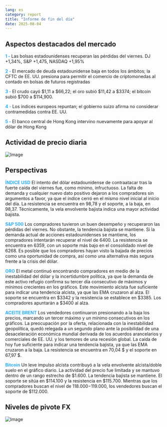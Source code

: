 ```yaml
---
lang: es
category: report
title: "Informe de fin del día"
date: 2025-08-04
---
```



<h2>Aspectos destacados del mercado</h2>
<strong style="color: #2caef7;">1 - </strong> Las bolsas estadounidenses recuperan las pérdidas del viernes. DJ +1,34%, S&P +1,475, NASDAQ +1,95%

<strong style="color: #2caef7;">2 - </strong> El mercado de deuda estadounidense baja en todos los ámbitos; la CFTC de EE. UU. presiona para permitir el comercio de criptomonedas al contado en bolsas de futuros registradas

<strong style="color: #2caef7;">3 - </strong> El crudo cayó $1,11 a $66,22; el oro subió $11,42 a $3374; el bitcoin subió $700 a $114,900.

<strong style="color: #2caef7;">4 - </strong> Los índices europeos repuntan; el gobierno suizo afirma no considerar contramedidas contra EE. UU.

<strong style="color: #2caef7;">5 - </strong> El banco central de Hong Kong intervino nuevamente para apoyar al dólar de Hong Kong



<h2>Actividad de precio diaria</h2>
<img src="https://markleighedu.github.io/img/Aug-2025/04-Aug-2025/price.jpg" alt="Image"/>

<h2>Perspectivas</h2>
<strong style="color: #2caef7;">ÍNDICE USD</strong> El intento del dólar estadounidense de contraatacar tras la fuerte caída del viernes fue, como mínimo, infructuoso. La falta de demanda y cualquier nuevo dato positivo dejaron a los compradores sin argumentos a favor, ya que el índice cerró en el mismo nivel inicial al inicio del día. La resistencia se encuentra en 98,78 y el soporte, a la baja, en 98,37. Técnicamente, la vela envolvente bajista indica una mayor actividad bajista.

<strong style="color: #2caef7;">S&P 500</strong> Los compradores tuvieron un buen desempeño y recuperaron las pérdidas del viernes. No obstante, la tendencia bajista se mantiene. Si la demanda actual de acciones estadounidenses se mantiene, los compradores intentarán recuperar el nivel de 6400. La resistencia se encuentra en 6359, con un soporte más bajo en el consolidado nivel de 6268. Es posible que los compradores hayan visto la bajada de precios como una oportunidad de compra, así como una alternativa más segura frente a la crisis del dólar.

<strong style="color: #2caef7;">ORO</strong> El metal continuó encontrando compradores en medio de la inestabilidad del dólar y la incertidumbre política, ya que la demanda de este activo refugio confirma su tercer día consecutivo de máximos y mínimos crecientes en los gráficos. Este movimiento alcista fue suficiente para indicar una tendencia alcista, ya que las EMA cruzaron al alza. El soporte se encuentra en $3342 y la resistencia se establece en $3385. Los compradores apuntarán a $3400 al alza.

<strong style="color: #2caef7;">ACEITE BRENT</strong> Los vendedores continuaron presionando a la baja los precios, marcando un tercer máximo y un mínimo consecutivos en los gráficos. La preocupación por la oferta, relacionada con la inestabilidad geopolítica, quedó relegada a un segundo plano ante la posibilidad de una desaceleración económica mundial derivada de los acuerdos arancelarios y comerciales de EE. UU. y los temores de una recesión global. La caída de hoy fue suficiente para indicar una tendencia bajista, ya que las EMA cruzaron a la baja. La resistencia se encuentra en 70,04 $ y el soporte en 67,97 $.

<strong style="color: #2caef7;">Bitcoin</strong> Un leve impulso alcista contribuyó a la vela envolvente alcista/doble suelo en el gráfico diario. La actividad del precio fue limitada y se mantuvo dentro de un rango estrecho de $1.600. La tendencia bajista se mantiene. El soporte se sitúa en $114.100 y la resistencia en $115.700. Mientras que los compradores buscan el nivel de $118.000-$119.000, los vendedores buscan el soporte de $112.000.



<h2>Niveles de pivote FX</h2>
<img src="https://markleighedu.github.io/img/Aug-2025/04-Aug-2025/pivot.jpg" alt="Image"/>